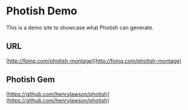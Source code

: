 # Photish Demo

This is a demo site to showcase what Photish can generate.

## URL

[http://foinq.com/photish-montage](http://foinq.com/photish-montage)

## Photish Gem

[https://github.com/henrylawson/photish](https://github.com/henrylawson/photish)
